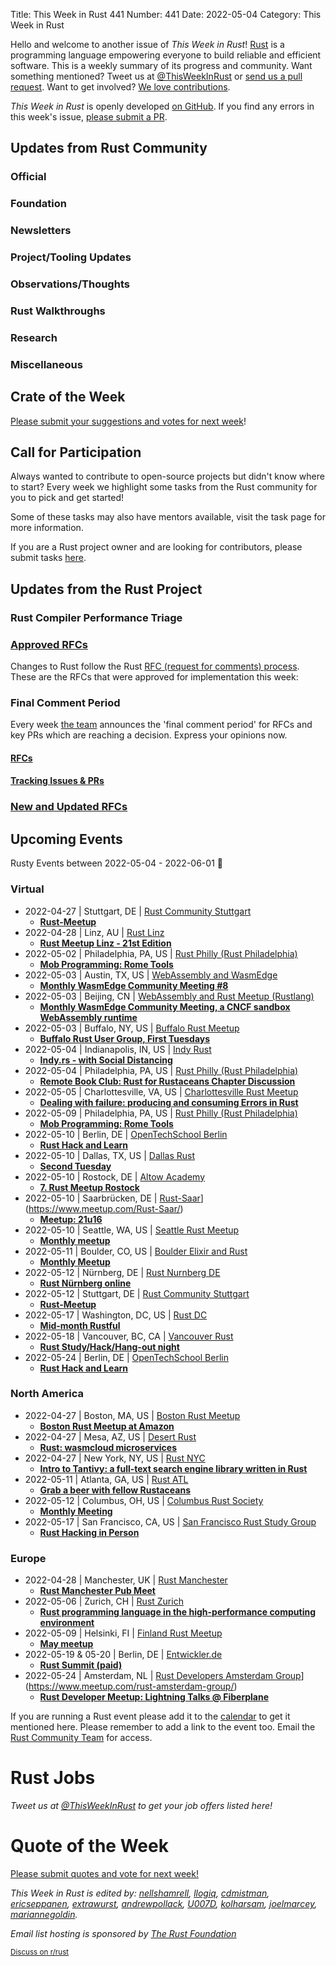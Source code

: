 Title: This Week in Rust 441
Number: 441
Date: 2022-05-04
Category: This Week in Rust

Hello and welcome to another issue of *This Week in Rust*!
[Rust](https://www.rust-lang.org/) is a programming language empowering everyone to build reliable and efficient software.
This is a weekly summary of its progress and community.
Want something mentioned? Tweet us at [@ThisWeekInRust](https://twitter.com/ThisWeekInRust) or [send us a pull request](https://github.com/rust-lang/this-week-in-rust).
Want to get involved? [We love contributions](https://github.com/rust-lang/rust/blob/master/CONTRIBUTING.md).

*This Week in Rust* is openly developed [on GitHub](https://github.com/rust-lang/this-week-in-rust).
If you find any errors in this week's issue, [please submit a PR](https://github.com/rust-lang/this-week-in-rust/pulls).

## Updates from Rust Community

<!--

Dear community contributors:
Please read README.md for guidance on submissions.
Each submitted link should be of the form:

* [Title of the Linked Page](https://example.com/my_article)

If you don't know which category to use, feel free to submit a PR anyway
and just ask the editors to select the category.

-->

### Official

### Foundation

### Newsletters

### Project/Tooling Updates

### Observations/Thoughts

### Rust Walkthroughs

### Research

### Miscellaneous

## Crate of the Week

<!-- COTW goes here -->

[Please submit your suggestions and votes for next week][submit_crate]!

[submit_crate]: https://users.rust-lang.org/t/crate-of-the-week/2704

## Call for Participation

Always wanted to contribute to open-source projects but didn't know where to start?
Every week we highlight some tasks from the Rust community for you to pick and get started!

Some of these tasks may also have mentors available, visit the task page for more information.

If you are a Rust project owner and are looking for contributors, please submit tasks [here][guidelines].

[guidelines]: https://users.rust-lang.org/t/twir-call-for-participation/4821

## Updates from the Rust Project

<!-- Rust updates go here -->

### Rust Compiler Performance Triage

<!-- Perf results go here -->

### [Approved RFCs](https://github.com/rust-lang/rfcs/commits/master)

Changes to Rust follow the Rust [RFC (request for comments) process](https://github.com/rust-lang/rfcs#rust-rfcs). These
are the RFCs that were approved for implementation this week:

<!-- Approved RFCs go here -->

### Final Comment Period

Every week [the team](https://www.rust-lang.org/team.html) announces the
'final comment period' for RFCs and key PRs which are reaching a
decision. Express your opinions now.

#### [RFCs](https://github.com/rust-lang/rfcs/labels/final-comment-period)

#### [Tracking Issues & PRs](https://github.com/rust-lang/rust/issues?q=is%3Aopen+label%3Afinal-comment-period+sort%3Aupdated-desc)

### [New and Updated RFCs](https://github.com/rust-lang/rfcs/pulls)


## Upcoming Events

Rusty Events between 2022-05-04 - 2022-06-01 🦀

### Virtual

* 2022-04-27 | Stuttgart, DE | [Rust Community Stuttgart](https://www.meetup.com/Rust-Community-Stuttgart/)
    * [**Rust-Meetup**](https://www.meetup.com/Rust-Community-Stuttgart/events/qwgrssydcgbkc/)
* 2022-04-28 | Linz, AU | [Rust Linz](https://www.meetup.com/Rust-Linz/)
    * [**Rust Meetup Linz - 21st Edition**](https://www.meetup.com/Rust-Linz/events/285248503/)
* 2022-05-02 | Philadelphia, PA, US | [Rust Philly (Rust Philadelphia)](https://www.meetup.com/RustPhilly/)
    * [**Mob Programming: Rome Tools**](https://www.meetup.com/RustPhilly/events/kkbktsydchbdb/)
* 2022-05-03 | Austin, TX, US | [WebAssembly and WasmEdge](https://www.meetup.com/webassembly-and-wasmedge/)
    * [**Monthly WasmEdge Community Meeting #8**](https://www.meetup.com/webassembly-and-wasmedge/events/zzdnrsydchbfb/)
* 2022-05-03 | Beijing, CN | [WebAssembly and Rust Meetup (Rustlang)](https://www.meetup.com/Wasm-Rust-Meetup/)
    * [**Monthly WasmEdge Community Meeting, a CNCF sandbox WebAssembly runtime**](https://www.meetup.com/Wasm-Rust-Meetup/events/jbfnrsydchbfb/)
* 2022-05-03 | Buffalo, NY, US | [Buffalo Rust Meetup](https://www.meetup.com/Buffalo-Rust-Meetup/)
    * [**Buffalo Rust User Group, First Tuesdays**](https://www.meetup.com/Buffalo-Rust-Meetup/events/284996307/)
* 2022-05-04 | Indianapolis, IN, US | [Indy Rust](https://www.meetup.com/indyrs/)
    * [**Indy.rs - with Social Distancing**](https://www.meetup.com/indyrs/events/285121667/)
* 2022-05-04 | Philadelphia, PA, US | [Rust Philly (Rust Philadelphia)](https://www.meetup.com/RustPhilly/)
    * [**Remote Book Club: Rust for Rustaceans Chapter Discussion**](https://www.meetup.com/RustPhilly/events/285282177/)
* 2022-05-05 | Charlottesville, VA, US | [Charlottesville Rust Meetup](https://www.meetup.com/Charlottesville-Rust-Meetup/)
    * [**Dealing with failure: producing and consuming Errors in Rust**](https://www.meetup.com/Charlottesville-Rust-Meetup/events/285078007/)
* 2022-05-09 | Philadelphia, PA, US | [Rust Philly (Rust Philadelphia)](https://www.meetup.com/RustPhilly/)
    * [**Mob Programming: Rome Tools**](https://www.meetup.com/RustPhilly/events/kkbktsydchbmb/)
* 2022-05-10 | Berlin, DE | [OpenTechSchool Berlin](https://www.meetup.com/opentechschool-berlin/)
    * [**Rust Hack and Learn**](https://www.meetup.com/opentechschool-berlin/events/284399988/)
* 2022-05-10 | Dallas, TX, US | [Dallas Rust](https://www.meetup.com/Dallas-Rust/)
    * [**Second Tuesday**](https://www.meetup.com/Dallas-Rust/events/vqtjcsydchbnb/)
* 2022-05-10 | Rostock, DE | [Altow Academy](https://www.meetup.com/altow-academy/)
    * [**7. Rust Meetup Rostock**](https://www.meetup.com/altow-academy/events/283819127/)
* 2022-05-10 | Saarbrücken, DE | [Rust-Saar](https://www.meetup.com/Rust-Saar/)](https://www.meetup.com/Rust-Saar/)
    * [**Meetup: 21u16**](https://www.meetup.com/Rust-Saar/events/285483060/)
* 2022-05-10 | Seattle, WA, US | [Seattle Rust Meetup](https://www.meetup.com/Seattle-Rust-Meetup/)
    * [**Monthly meetup**](https://www.meetup.com/Seattle-Rust-Meetup/events/gskksrydchbnb/)
* 2022-05-11 | Boulder, CO, US | [Boulder Elixir and Rust](https://www.meetup.com/boulder-elixir-rust/)
    * [**Monthly Meetup**](https://www.meetup.com/boulder-elixir-rust/events/zvxcsrydchbpb/)
* 2022-05-12 | Nürnberg, DE | [Rust Nurnberg DE](https://www.meetup.com/rust-noris/)
    * [**Rust Nürnberg online**](https://www.meetup.com/rust-noris/events/tzjtssydchbqb/)
* 2022-05-12 | Stuttgart, DE | [Rust Community Stuttgart](https://www.meetup.com/Rust-Community-Stuttgart/)
    * [**Rust-Meetup**](https://www.meetup.com/Rust-Community-Stuttgart/events/swgrssydchbqb/)
* 2022-05-17 | Washington, DC, US | [Rust DC](https://www.meetup.com/RustDC/)
    * [**Mid-month Rustful**](https://www.meetup.com/RustDC/events/vdhxgsydchbwb/)
* 2022-05-18 | Vancouver, BC, CA | [Vancouver Rust](https://www.meetup.com/Vancouver-Rust/)
    * [**Rust Study/Hack/Hang-out night**](https://www.meetup.com/Vancouver-Rust/events/nwcmpsydchbxb/)
* 2022-05-24 | Berlin, DE | [OpenTechSchool Berlin](https://www.meetup.com/opentechschool-berlin/)
    * [**Rust Hack and Learn**](https://www.meetup.com/opentechschool-berlin/events/284399980/)

### North America

* 2022-04-27 | Boston, MA, US | [Boston Rust Meetup](https://www.meetup.com/BostonRust/)
    * [**Boston Rust Meetup at Amazon**](https://www.meetup.com/BostonRust/events/284808948)
* 2022-04-27 | Mesa, AZ, US | [Desert Rust](https://www.meetup.com/Desert-Rustaceans/)
    * [**Rust: wasmcloud microservices**](https://www.meetup.com/Desert-Rustaceans/events/285397070/)
* 2022-04-27 | New York, NY, US | [Rust NYC](https://www.meetup.com/Rust-NYC/)
    * [**Intro to Tantivy: a full-text search engine library written in Rust**](https://www.meetup.com/Rust-NYC/events/285257552/)
* 2022-05-11 | Atlanta, GA, US | [Rust ATL](https://www.meetup.com/Rust-ATL/)
    * [**Grab a beer with fellow Rustaceans**](https://www.meetup.com/Rust-ATL/events/pczdssydchbpb/)
* 2022-05-12 | Columbus, OH, US | [Columbus Rust Society](https://www.meetup.com/columbus-rs/)
    * [**Monthly Meeting**](https://www.meetup.com/columbus-rs/events/dpkhgrydchbqb/)
* 2022-05-17 | San Francisco, CA, US | [San Francisco Rust Study Group](https://www.meetup.com/san-francisco-rust-study-group/)
    * [**Rust Hacking in Person**](https://www.meetup.com/san-francisco-rust-study-group/events/wjkjssydchbwb/)

### Europe

* 2022-04-28 | Manchester, UK | [Rust Manchester](https://www.meetup.com/rust-manchester/)
    * [**Rust Manchester Pub Meet**](https://www.meetup.com/rust-manchester/events/285016109/)
* 2022-05-06 | Zurich, CH | [Rust Zurich](https://www.meetup.com/Rust-Zurich/)
    * [**Rust programming language in the high-performance computing environment**](https://www.meetup.com/Rust-Zurich/events/285457518/)
* 2022-05-09 | Helsinki, FI | [Finland Rust Meetup](https://www.meetup.com/Finland-Rust-Meetup/)
    * [**May meetup**](https://www.meetup.com/Finland-Rust-Meetup/events/285433622/)
* 2022-05-19 & 05-20 | Berlin, DE | [Entwickler.de](https://entwickler.de/)
    * [**Rust Summit (paid)**](https://entwickler.de/rust-summit)
* 2022-05-24 | Amsterdam, NL | [Rust Developers Amsterdam Group](https://www.meetup.com/rust-amsterdam-group/)](https://www.meetup.com/rust-amsterdam-group/)
    * [**Rust Developer Meetup: Lightning Talks @ Fiberplane**](https://www.meetup.com/rust-amsterdam-group/events/285291653/)

If you are running a Rust event please add it to the [calendar] to get
it mentioned here. Please remember to add a link to the event too.
Email the [Rust Community Team][community] for access.

[calendar]: https://www.google.com/calendar/embed?src=apd9vmbc22egenmtu5l6c5jbfc%40group.calendar.google.com
[community]: mailto:community-team@rust-lang.org

# Rust Jobs

<!--

New jobs can be posted here.

They should be of the form:

**Company Name**

* [Job Title (Location)](https://example.com/my-job-link)

-->

*Tweet us at [@ThisWeekInRust](https://twitter.com/ThisWeekInRust) to get your job offers listed here!*

# Quote of the Week

<!-- QOTW goes here -->

[Please submit quotes and vote for next week!](https://users.rust-lang.org/t/twir-quote-of-the-week/328)

*This Week in Rust is edited by: [nellshamrell](https://github.com/nellshamrell), [llogiq](https://github.com/llogiq), [cdmistman](https://github.com/cdmistman), [ericseppanen](https://github.com/ericseppanen), [extrawurst](https://github.com/extrawurst), [andrewpollack](https://github.com/andrewpollack), [U007D](https://github.com/U007D), [kolharsam](https://github.com/kolharsam), [joelmarcey](https://github.com/joelmarcey), [mariannegoldin](https://github.com/mariannegoldin).*

*Email list hosting is sponsored by [The Rust Foundation](https://foundation.rust-lang.org/)*

<small>[Discuss on r/rust](REDDIT_LINK_HERE)</small>
